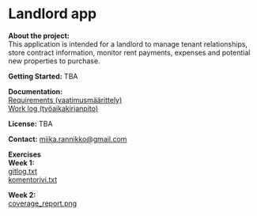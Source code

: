 # Landlord app

**About the project:**<br>
This application is intended for a landlord to manage tenant relationships, store contract information, monitor rent payments, expenses and potential new properties to purchase.

**Getting Started:** TBA<br>

**Documentation:** <br>
[Requirements (vaatimusmäärittely)](https://github.com/miikara/landlord/blob/master/documentation/requirements.MD)<br>
[Work log (työaikakirjanpito)](https://github.com/miikara/landlord/blob/master/documentation/work_log.MD)

**License:** TBA <br>

**Contact:** miika.rannikko@gmail.com

**Exercises**<br>
**Week 1:**<br>
[gitlog.txt](https://github.com/miikara/landlord/blob/master/laskarit/viikko1/gitlog.txt)<br>
[komentorivi.txt](https://github.com/miikara/landlord/blob/master/laskarit/viikko1/komentorivi.txt)

**Week 2:**<br>
[coverage_report.png](https://github.com/miikara/landlord/blob/master/laskarit/viikko2/coverage_report.png)